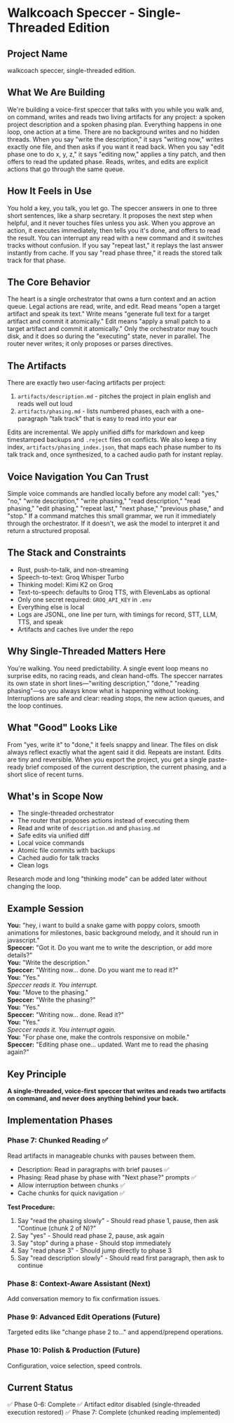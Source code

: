 # Walkcoach Speccer - Single-Threaded Edition

## Project Name
walkcoach speccer, single-threaded edition.

## What We Are Building
We're building a voice-first speccer that talks with you while you walk and, on command, writes and reads two living artifacts for any project: a spoken project description and a spoken phasing plan. Everything happens in one loop, one action at a time. There are no background writes and no hidden threads. When you say "write the description," it says "writing now," writes exactly one file, and then asks if you want it read back. When you say "edit phase one to do x, y, z," it says "editing now," applies a tiny patch, and then offers to read the updated phase. Reads, writes, and edits are explicit actions that go through the same queue.

## How It Feels in Use
You hold a key, you talk, you let go. The speccer answers in one to three short sentences, like a sharp secretary. It proposes the next step when helpful, and it never touches files unless you ask. When you approve an action, it executes immediately, then tells you it's done, and offers to read the result. You can interrupt any read with a new command and it switches tracks without confusion. If you say "repeat last," it replays the last answer instantly from cache. If you say "read phase three," it reads the stored talk track for that phase.

## The Core Behavior
The heart is a single orchestrator that owns a turn context and an action queue. Legal actions are read, write, and edit. Read means "open a target artifact and speak its text." Write means "generate full text for a target artifact and commit it atomically." Edit means "apply a small patch to a target artifact and commit it atomically." Only the orchestrator may touch disk, and it does so during the "executing" state, never in parallel. The router never writes; it only proposes or parses directives.

## The Artifacts
There are exactly two user-facing artifacts per project:
1. `artifacts/description.md` - pitches the project in plain english and reads well out loud
2. `artifacts/phasing.md` - lists numbered phases, each with a one-paragraph "talk track" that is easy to read into your ear

Edits are incremental. We apply unified diffs for markdown and keep timestamped backups and `.reject` files on conflicts. We also keep a tiny index, `artifacts/phasing_index.json`, that maps each phase number to its talk track and, once synthesized, to a cached audio path for instant replay.

## Voice Navigation You Can Trust
Simple voice commands are handled locally before any model call: "yes," "no," "write description," "write phasing," "read description," "read phasing," "edit phasing," "repeat last," "next phase," "previous phase," and "stop." If a command matches this small grammar, we run it immediately through the orchestrator. If it doesn't, we ask the model to interpret it and return a structured proposal.

## The Stack and Constraints
- Rust, push-to-talk, and non-streaming
- Speech-to-text: Groq Whisper Turbo
- Thinking model: Kimi K2 on Groq
- Text-to-speech: defaults to Groq TTS, with ElevenLabs as optional
- Only one secret required: `GROQ_API_KEY` in `.env`
- Everything else is local
- Logs are JSONL, one line per turn, with timings for record, STT, LLM, TTS, and speak
- Artifacts and caches live under the repo

## Why Single-Threaded Matters Here
You're walking. You need predictability. A single event loop means no surprise edits, no racing reads, and clean hand-offs. The speccer narrates its own state in short lines—"writing description," "done," "reading phasing"—so you always know what is happening without looking. Interruptions are safe and clear: reading stops, the new action queues, and the loop continues.

## What "Good" Looks Like
From "yes, write it" to "done," it feels snappy and linear. The files on disk always reflect exactly what the agent said it did. Repeats are instant. Edits are tiny and reversible. When you export the project, you get a single paste-ready brief composed of the current description, the current phasing, and a short slice of recent turns.

## What's in Scope Now
- The single-threaded orchestrator
- The router that proposes actions instead of executing them
- Read and write of `description.md` and `phasing.md`
- Safe edits via unified diff
- Local voice commands
- Atomic file commits with backups
- Cached audio for talk tracks
- Clean logs

Research mode and long "thinking mode" can be added later without changing the loop.

## Example Session
**You:** "hey, i want to build a snake game with poppy colors, smooth animations for milestones, basic background melody, and it should run in javascript."  
**Speccer:** "Got it. Do you want me to write the description, or add more details?"  
**You:** "Write the description."  
**Speccer:** "Writing now… done. Do you want me to read it?"  
**You:** "Yes."  
*Speccer reads it. You interrupt.*  
**You:** "Move to the phasing."  
**Speccer:** "Write the phasing?"  
**You:** "Yes."  
**Speccer:** "Writing now… done. Read it?"  
**You:** "Yes."  
*Speccer reads it. You interrupt again.*  
**You:** "For phase one, make the controls responsive on mobile."  
**Speccer:** "Editing phase one… updated. Want me to read the phasing again?"

## Key Principle
**A single-threaded, voice-first speccer that writes and reads two artifacts on command, and never does anything behind your back.**

## Implementation Phases

### Phase 7: Chunked Reading ✅
Read artifacts in manageable chunks with pauses between them.
- Description: Read in paragraphs with brief pauses ✅
- Phasing: Read phase by phase with "Next phase?" prompts ✅
- Allow interruption between chunks ✅
- Cache chunks for quick navigation ✅

**Test Procedure:**
1. Say "read the phasing slowly" - Should read phase 1, pause, then ask "Continue (chunk 2 of N)?"
2. Say "yes" - Should read phase 2, pause, ask again
3. Say "stop" during a phase - Should stop immediately
4. Say "read phase 3" - Should jump directly to phase 3
5. Say "read description slowly" - Should read first paragraph, then ask to continue

### Phase 8: Context-Aware Assistant (Next)
Add conversation memory to fix confirmation issues.

### Phase 9: Advanced Edit Operations (Future)
Targeted edits like "change phase 2 to..." and append/prepend operations.

### Phase 10: Polish & Production (Future)
Configuration, voice selection, speed controls.

## Current Status
✅ Phase 0-6: Complete
✅ Artifact editor disabled (single-threaded execution restored)
✅ Phase 7: Complete (chunked reading implemented)